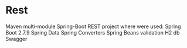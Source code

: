 # Rest
Maven multi-module Spring-Boot REST project where were used:
Spring Boot 2.7.9
Spring Data
Spring Converters
Spring Beans validation
H2 db
Swagger


